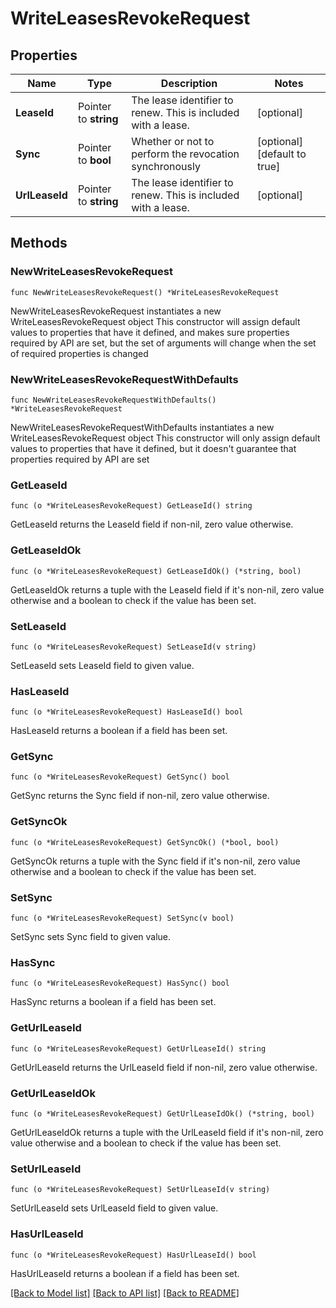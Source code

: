 # WriteLeasesRevokeRequest


## Properties

Name | Type | Description | Notes
------------ | ------------- | ------------- | -------------
**LeaseId** | Pointer to **string** | The lease identifier to renew. This is included with a lease. | [optional] 
**Sync** | Pointer to **bool** | Whether or not to perform the revocation synchronously | [optional] [default to true]
**UrlLeaseId** | Pointer to **string** | The lease identifier to renew. This is included with a lease. | [optional] 



## Methods


### NewWriteLeasesRevokeRequest

`func NewWriteLeasesRevokeRequest() *WriteLeasesRevokeRequest`

NewWriteLeasesRevokeRequest instantiates a new WriteLeasesRevokeRequest object
This constructor will assign default values to properties that have it defined,
and makes sure properties required by API are set, but the set of arguments
will change when the set of required properties is changed

### NewWriteLeasesRevokeRequestWithDefaults

`func NewWriteLeasesRevokeRequestWithDefaults() *WriteLeasesRevokeRequest`

NewWriteLeasesRevokeRequestWithDefaults instantiates a new WriteLeasesRevokeRequest object
This constructor will only assign default values to properties that have it defined,
but it doesn't guarantee that properties required by API are set


### GetLeaseId

`func (o *WriteLeasesRevokeRequest) GetLeaseId() string`

GetLeaseId returns the LeaseId field if non-nil, zero value otherwise.

### GetLeaseIdOk

`func (o *WriteLeasesRevokeRequest) GetLeaseIdOk() (*string, bool)`

GetLeaseIdOk returns a tuple with the LeaseId field if it's non-nil, zero value otherwise
and a boolean to check if the value has been set.

### SetLeaseId

`func (o *WriteLeasesRevokeRequest) SetLeaseId(v string)`

SetLeaseId sets LeaseId field to given value.


### HasLeaseId

`func (o *WriteLeasesRevokeRequest) HasLeaseId() bool`

HasLeaseId returns a boolean if a field has been set.




### GetSync

`func (o *WriteLeasesRevokeRequest) GetSync() bool`

GetSync returns the Sync field if non-nil, zero value otherwise.

### GetSyncOk

`func (o *WriteLeasesRevokeRequest) GetSyncOk() (*bool, bool)`

GetSyncOk returns a tuple with the Sync field if it's non-nil, zero value otherwise
and a boolean to check if the value has been set.

### SetSync

`func (o *WriteLeasesRevokeRequest) SetSync(v bool)`

SetSync sets Sync field to given value.


### HasSync

`func (o *WriteLeasesRevokeRequest) HasSync() bool`

HasSync returns a boolean if a field has been set.




### GetUrlLeaseId

`func (o *WriteLeasesRevokeRequest) GetUrlLeaseId() string`

GetUrlLeaseId returns the UrlLeaseId field if non-nil, zero value otherwise.

### GetUrlLeaseIdOk

`func (o *WriteLeasesRevokeRequest) GetUrlLeaseIdOk() (*string, bool)`

GetUrlLeaseIdOk returns a tuple with the UrlLeaseId field if it's non-nil, zero value otherwise
and a boolean to check if the value has been set.

### SetUrlLeaseId

`func (o *WriteLeasesRevokeRequest) SetUrlLeaseId(v string)`

SetUrlLeaseId sets UrlLeaseId field to given value.


### HasUrlLeaseId

`func (o *WriteLeasesRevokeRequest) HasUrlLeaseId() bool`

HasUrlLeaseId returns a boolean if a field has been set.









[[Back to Model list]](../README.md#documentation-for-models) [[Back to API list]](../README.md#documentation-for-api-endpoints) [[Back to README]](../README.md)


